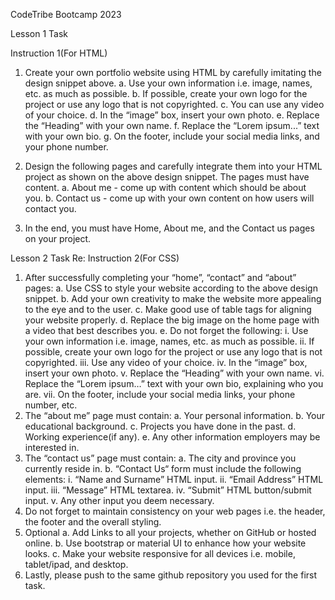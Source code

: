 CodeTribe Bootcamp 2023

Lesson 1 Task

Instruction 1(For HTML)

1. Create your own portfolio website using HTML by carefully imitating the design snippet above.
	a. Use your own information i.e. image, names, etc. as much as possible.
	b. If possible, create your own logo for the project or use any logo that is not
	   copyrighted.
	c. You can use any video of your choice.
	d. In the “image” box, insert your own photo.
	e. Replace the “Heading” with your own name.
	f. Replace the “Lorem ipsum...” text with your own bio.
	g. On the footer, include your social media links, and your phone number.

2. Design the following pages and carefully integrate them into your HTML project as shown on
the above design snippet. The pages must have content.
	a. About me - come up with content which should be about you.
	b. Contact us - come up with your own content on how users will contact you.

3. In the end, you must have Home, About me, and the Contact us pages on your project.


Lesson 2 Task
Re: Instruction 2(For CSS)
1. After successfully completing your “home”, “contact” and “about” pages:
	a. Use CSS to style your website according to the above design snippet.
	b. Add your own creativity to make the website more appealing to the eye and to the
	user.
	c. Make good use of table tags for aligning your website properly.
	d. Replace the big image on the home page with a video that best describes you.
	e. Do not forget the following:
		i. Use your own information i.e. image, names, etc. as much as possible.
		ii. If possible, create your own logo for the project or use any logo that is not
		copyrighted.
		iii. Use any video of your choice.
		iv. In the “image” box, insert your own photo.
		v. Replace the “Heading” with your own name.
		vi. Replace the “Lorem ipsum…” text with your own bio, explaining who you are.
		vii. On the footer, include your social media links, your phone number, etc.
2. The “about me” page must contain:
	a. Your personal information.
	b. Your educational background.
	c. Projects you have done in the past.
	d. Working experience(if any).
	e. Any other information employers may be interested in.
3. The “contact us” page must contain:
	a. The city and province you currently reside in.
	b. “Contact Us“ form must include the following elements:
		i. “Name and Surname” HTML input.
		ii. “Email Address” HTML input.
		iii. “Message” HTML textarea.
		iv. “Submit” HTML button/submit input.
		v. Any other input you deem necessary.
4. Do not forget to maintain consistency on your web pages i.e. the header, the footer and the
overall styling.
5. Optional
	a. Add Links to all your projects, whether on GitHub or hosted online.
	b. Use bootstrap or material UI to enhance how your website looks.
	c. Make your website responsive for all devices i.e. mobile, tablet/ipad, and desktop.
6. Lastly, please push to the same github repository you used for the first task.
